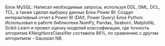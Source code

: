 Блок MySQL: Написал необходимые запросы, используя DDL, DML, DCL, TCL, а также сделал выборку данных
Блок Power BI: Создал интерактивный отчет в Power BI (DAX, Power Query)
Блок Python: Использовал в работе библиотеки NumPy, Pandas, Seaborn, Matplotlib, Scikit-Learn и провел оценку моделей классификации, где точность алгоритма KNeighborsClassifier составила 86%, по сравнению с другим алгоритмом -  Gaussian NB.
